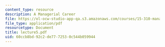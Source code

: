 ```yaml
---
content_type: resource
description: A Managerial Career
file: https://ol-ocw-studio-app-qa.s3.amazonaws.com/courses/15-310-managerial-psychology-laboratory-spring-2003/60ccb8bd92c2de7772530c544b059944_lecture5.pdf
file_type: application/pdf
resourcetype: Document
title: lecture5.pdf
uid: 60ccb8bd-92c2-de77-7253-0c544b059944
---
```

